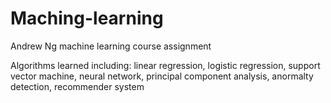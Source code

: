 # Maching-learning

Andrew Ng machine learning course assignment

Algorithms learned including: linear regression, logistic regression, support vector machine, neural network, principal component analysis, anormalty detection, recommender system

